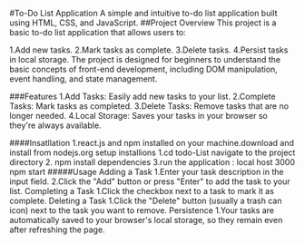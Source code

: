#To-Do List Application
A simple and intuitive to-do list application built using HTML, CSS, and JavaScript.
##Project Overview
This project is a basic to-do list application that allows users to:

1.Add new tasks.
2.Mark tasks as complete.
3.Delete tasks.
4.Persist tasks in local storage.
The project is designed for beginners to understand the basic concepts of front-end development, including DOM manipulation, event handling, and state management.

###Features
1.Add Tasks: Easily add new tasks to your list.
2.Complete Tasks: Mark tasks as completed.
3.Delete Tasks: Remove tasks that are no longer needed.
4.Local Storage: Saves your tasks in your browser so they're always available.

####Insatllation
1.react.js and npm installed on your machine.download and install from nodejs.org
setup installions
1.cd todo-List navigate to the project directory
2. npm install dependencies
3.run the application : local host 3000 npm start
#####Usage
Adding a Task
1.Enter your task description in the input field.
2.Click the "Add" button or press "Enter" to add the task to your list.
Completing a Task
1.Click the checkbox next to a task to mark it as complete.
Deleting a Task
1.Click the "Delete" button (usually a trash can icon) next to the task you want to remove.
Persistence
1.Your tasks are automatically saved to your browser's local storage, so they remain even after refreshing the page.

